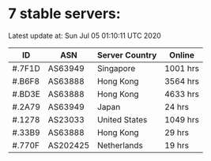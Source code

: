 # 7 stable servers:

Latest update at: Sun Jul 05 01:10:11 UTC 2020

| ID | ASN | Server Country | Online |
| -- | --- | -------------- | ------ |
| #.7F1D | AS63949 | Singapore | 1001 hrs |
| #.B6F8 | AS63888 | Hong Kong | 3564 hrs |
| #.BD3E | AS63888 | Hong Kong | 4633 hrs |
| #.2A79 | AS63949 | Japan | 24 hrs |
| #.1278 | AS23033 | United States | 1049 hrs |
| #.33B9 | AS63888 | Hong Kong | 29 hrs |
| #.770F | AS202425 | Netherlands | 19 hrs |

